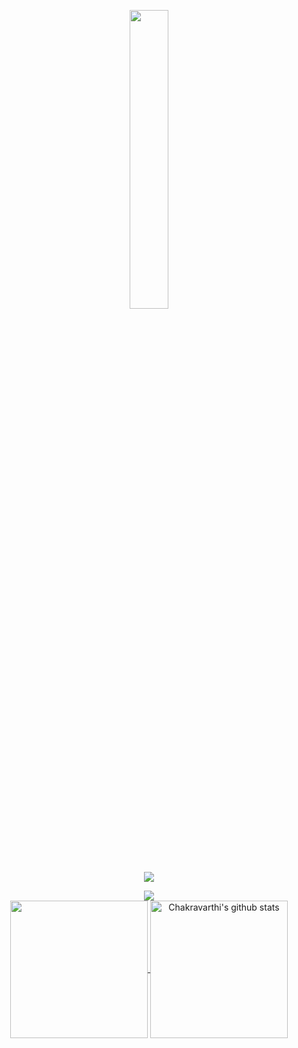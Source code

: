 <p align="center"><img src="animation.gif" width="35%"></p>

<p align="center">
<img src="https://readme-typing-svg.herokuapp.com?font=Architects+Daughter&center=true&vCenter=true&duration=3000&color=%2338C2FF&size=40&height=200&width=800&lines=Heyyy!+I'm+Thành+Đạt+%3C3;I+am+a+2nd+yr+at+FPT+University;I'+am+a+Software+Engineering;Welcome+to+my+profile+!">
</p>

<p  align="center">
<img src="https://user-images.githubusercontent.com/73097560/115834477-dbab4500-a447-11eb-908a-139a6edaec5c.gif">             
<br>
  
<a href="https://github.com/thanhdat2011">
    <img align="center" src="https://github-readme-stats.vercel.app/api/top-langs/?username=chakravarthi-v&hide=ASP.NET,jupyter%20notebook&theme=dark&hide_langs_below=1" height="220px"/>
  </a>
  <a href="https://github.com/thanhdat2011">
   <img align="center" src="https://github-readme-stats.vercel.app/api?username=chakravarthi-v&count_private=true&hide=stars&show_icons=true&theme=dark&line_height=27" alt="Chakravarthi's github stats" height="220px" />
  </a>
